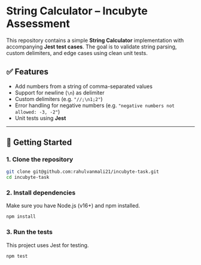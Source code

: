 # String Calculator – Incubyte Assessment

This repository contains a simple **String Calculator** implementation with accompanying **Jest test cases**. The goal is to validate string parsing, custom delimiters, and edge cases using clean unit tests.

## ✅ Features

- Add numbers from a string of comma-separated values
- Support for newline (`\n`) as delimiter
- Custom delimiters (e.g. `"//;\n1;2"`)
- Error handling for negative numbers (e.g. `"negative numbers not allowed: -3, -2"`)
- Unit tests using **Jest**

---

## 🚀 Getting Started

### 1. Clone the repository

```bash
git clone git@github.com:rahulvanmali21/incubyte-task.git
cd incubyte-task
```

### 2. Install dependencies
Make sure you have Node.js (v16+) and npm installed.
```bash
npm install
```

### 3. Run the tests
This project uses Jest for testing.
```bash
npm test
```
